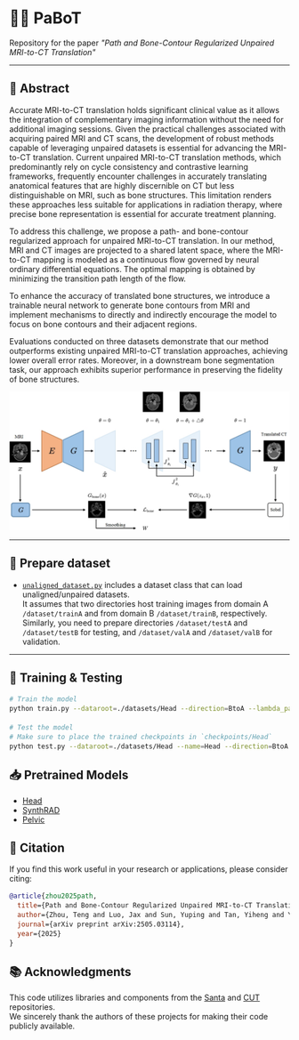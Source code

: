 # 🧠🦴 PaBoT
Repository for the paper *"Path and Bone-Contour Regularized Unpaired MRI-to-CT Translation"*

---

## 📝 Abstract  
Accurate MRI-to-CT translation holds significant clinical value as it allows the integration of complementary imaging information without the need for additional imaging sessions. Given the practical challenges associated with acquiring paired MRI and CT scans, the development of robust methods capable of leveraging unpaired datasets is essential for advancing the MRI-to-CT translation. Current unpaired MRI-to-CT translation methods, which predominantly rely on cycle consistency and contrastive learning frameworks, frequently encounter challenges in accurately translating anatomical features that are highly discernible on CT but less distinguishable on MRI, such as bone structures. This limitation renders these approaches less suitable for applications in radiation therapy, where precise bone representation is essential for accurate treatment planning.  

To address this challenge, we propose a path- and bone-contour regularized approach for unpaired MRI-to-CT translation. In our method, MRI and CT images are projected to a shared latent space, where the MRI-to-CT mapping is modeled as a continuous flow governed by neural ordinary differential equations. The optimal mapping is obtained by minimizing the transition path length of the flow.  

To enhance the accuracy of translated bone structures, we introduce a trainable neural network to generate bone contours from MRI and implement mechanisms to directly and indirectly encourage the model to focus on bone contours and their adjacent regions.  

Evaluations conducted on three datasets demonstrate that our method outperforms existing unpaired MRI-to-CT translation approaches, achieving lower overall error rates. Moreover, in a downstream bone segmentation task, our approach exhibits superior performance in preserving the fidelity of bone structures.

<p align="center">
  <img src="imgs/net.jpg" width="600"/>
</p>

---

## 📂 Prepare dataset  
- [`unaligned_dataset.py`](data/unaligned_dataset.py) includes a dataset class that can load unaligned/unpaired datasets.  
It assumes that two directories host training images from domain A `/dataset/trainA` and from domain B `/dataset/trainB`, respectively.  
Similarly, you need to prepare directories `/dataset/testA` and `/dataset/testB` for testing, and `/dataset/valA` and `/dataset/valB` for validation.


---

## 🚀 Training & Testing

```bash
# Train the model
python train.py --dataroot=./datasets/Head --direction=BtoA --lambda_path=0.1 --tag=PaBoT

# Test the model
# Make sure to place the trained checkpoints in `checkpoints/Head`
python test.py --dataroot=./datasets/Head --name=Head --direction=BtoA --num_test 2250 --epoch 100
```

## 📥 Pretrained Models

- [Head](https://drive.google.com/drive/folders/1O7Ke4BHM1PpnEV9WPhxqO39803tAuMiG?usp=drive_link)
- [SynthRAD](https://drive.google.com/drive/folders/1O7Ke4BHM1PpnEV9WPhxqO39803tAuMiG?usp=drive_link)
- [Pelvic](https://drive.google.com/drive/folders/1O7Ke4BHM1PpnEV9WPhxqO39803tAuMiG?usp=drive_link)

## 📌 Citation



If you find this work useful in your research or applications, please consider citing:

```bibtex
@article{zhou2025path,
  title={Path and Bone-Contour Regularized Unpaired MRI-to-CT Translation},
  author={Zhou, Teng and Luo, Jax and Sun, Yuping and Tan, Yiheng and Yao, Shun and Haouchine, Nazim and Raymond, Scott},
  journal={arXiv preprint arXiv:2505.03114},
  year={2025}
}
```


## 📚 Acknowledgments

This code utilizes libraries and components from the [Santa](https://github.com/Mid-Push/santa) and [CUT](https://github.com/taesungp/contrastive-unpaired-translation) repositories.  
We sincerely thank the authors of these projects for making their code publicly available.

